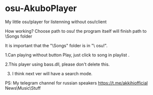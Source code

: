 # osu-AkuboPlayer
My little osu!player for listenning without osu!client


How working? Choose path to osu! the program itself will finish path to \Songs folder


It is important that the "\Songs" folder is in "\ osu!\".


1.Can playing without button Play, just click to song in playlist .


2.This player using bass.dll, please don't delete this.

3. I think next ver will have a search mode.




PS: My telegram channel for russian speakers https://t.me/akkihiofficial News\Music\Stuff
